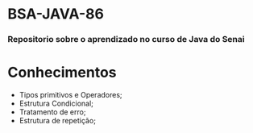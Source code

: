 # BSA-JAVA-86

### Repositorio sobre o aprendizado no curso de Java do Senai

# Conhecimentos

- Tipos primitivos e Operadores;
- Estrutura Condicional;
- Tratamento de erro;
- Estrutura de repetição;
